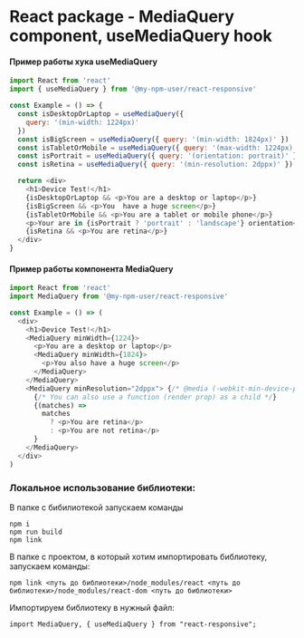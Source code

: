 # React package - MediaQuery component, useMediaQuery hook

#### Пример работы хука useMediaQuery

```javascript
import React from 'react'
import { useMediaQuery } from '@my-npm-user/react-responsive'

const Example = () => {
  const isDesktopOrLaptop = useMediaQuery({
    query: '(min-width: 1224px)'
  })
  const isBigScreen = useMediaQuery({ query: '(min-width: 1824px)' })
  const isTabletOrMobile = useMediaQuery({ query: '(max-width: 1224px)' })
  const isPortrait = useMediaQuery({ query: '(orientation: portrait)' })
  const isRetina = useMediaQuery({ query: '(min-resolution: 2dppx)' })

  return <div>
    <h1>Device Test!</h1>
    {isDesktopOrLaptop && <p>You are a desktop or laptop</p>}
    {isBigScreen && <p>You  have a huge screen</p>}
    {isTabletOrMobile && <p>You are a tablet or mobile phone</p>}
    <p>Your are in {isPortrait ? 'portrait' : 'landscape'} orientation</p>
    {isRetina && <p>You are retina</p>}
  </div>
}
```

#### Пример работы компонента MediaQuery

```javascript
import React from 'react'
import MediaQuery from '@my-npm-user/react-responsive'

const Example = () => (
  <div>
    <h1>Device Test!</h1>
    <MediaQuery minWidth={1224}>
      <p>You are a desktop or laptop</p>
      <MediaQuery minWidth={1824}>
        <p>You also have a huge screen</p>
      </MediaQuery>
    </MediaQuery>
    <MediaQuery minResolution="2dppx"> {/* @media (-webkit-min-device-pixel-ratio: 2) */}
      {/* You can also use a function (render prop) as a child */}
      {(matches) =>
        matches
          ? <p>You are retina</p>
          : <p>You are not retina</p>
      }
    </MediaQuery>
  </div>
)
````

### Локальное использование библиотеки:

В папке с бибилиотекой запускаем команды
```
npm i
npm run build
npm link
```

В папке с проектом, в который хотим импортировать библиотеку, запускаем команды:
```
npm link <путь до библиотеки>/node_modules/react <путь до библиотеки>/node_modules/react-dom <путь до библиотеки>
```

Импортируем библиотеку в нужный файл:

```
import MediaQuery, { useMediaQuery } from "react-responsive";
```
